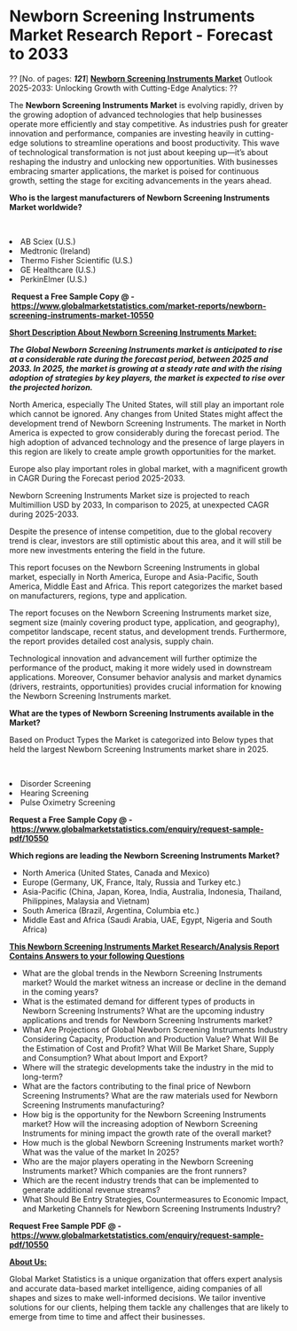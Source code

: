 <H1>Newborn Screening Instruments Market Research Report - Forecast to 2033</H1><p>?? [No. of pages:&nbsp;<strong><em>121</em></strong>]&nbsp;<strong><a href="https://www.globalmarketstatistics.com/market-reports/newborn-screening-instruments-market-10550">Newborn Screening Instruments&nbsp;Market</a></strong>&nbsp;Outlook 2025-2033: Unlocking Growth with Cutting-Edge Analytics: ??</p><p>The <strong>Newborn Screening Instruments Market</strong> is evolving rapidly, driven by the growing adoption of advanced technologies that help businesses operate more efficiently and stay competitive. As industries push for greater innovation and performance, companies are investing heavily in cutting-edge solutions to streamline operations and boost productivity. This wave of technological transformation is not just about keeping up&mdash;it&rsquo;s about reshaping the industry and unlocking new opportunities. With businesses embracing smarter applications, the market is poised for continuous growth, setting the stage for exciting advancements in the years ahead.</p><p><strong>Who is the largest manufacturers of Newborn Screening Instruments Market worldwide?</strong></p><p>&nbsp;<li>AB Sciex (U.S.)<li>Medtronic (Ireland)<li>Thermo Fisher Scientific (U.S.)<li>GE Healthcare (U.S.)<li>PerkinElmer (U.S.)</p><p>&nbsp;<strong>Request a Free Sample Copy @ -&nbsp;<a href="https://www.globalmarketstatistics.com/market-reports/newborn-screening-instruments-market-10550">https://www.globalmarketstatistics.com/market-reports/newborn-screening-instruments-market-10550</a></strong></p><p><strong><u>Short Description About Newborn Screening Instruments Market:</u></strong></p><p><strong><em>The Global Newborn Screening Instruments market is anticipated to rise at a considerable rate during the forecast period, between 2025 and 2033. In 2025, the market is growing at a steady rate and with the rising adoption of strategies by key players, the market is expected to rise over the projected horizon.</em></strong></p><p>North America, especially The United States, will still play an important role which cannot be ignored. Any changes from United States might affect the development trend of Newborn Screening Instruments. The market in North America is expected to grow considerably during the forecast period. The high adoption of advanced technology and the presence of large players in this region are likely to create ample growth opportunities for the market.</p><p>Europe also play important roles in global market, with a magnificent growth in CAGR During the Forecast period 2025-2033.</p><p>Newborn Screening Instruments Market size is projected to reach Multimillion USD by 2033, In comparison to 2025, at unexpected CAGR during 2025-2033.</p><p>Despite the presence of intense competition, due to the global recovery trend is clear, investors are still optimistic about this area, and it will still be more new investments entering the field in the future.</p><p>This report focuses on the Newborn Screening Instruments in global market, especially in North America, Europe and Asia-Pacific, South America, Middle East and Africa. This report categorizes the market based on manufacturers, regions, type and application.</p><p>The report focuses on the Newborn Screening Instruments market size, segment size (mainly covering product type, application, and geography), competitor landscape, recent status, and development trends. Furthermore, the report provides detailed cost analysis, supply chain.</p><p>Technological innovation and advancement will further optimize the performance of the product, making it more widely used in downstream applications. Moreover, Consumer behavior analysis and market dynamics (drivers, restraints, opportunities) provides crucial information for knowing the Newborn Screening Instruments market.</p><p><strong>What are the types of Newborn Screening Instruments available in the Market?</strong></p><p>Based on Product Types the Market is categorized into Below types that held the largest Newborn Screening Instruments market share in 2025.</p><p>&nbsp;<li>Disorder Screening<li> Hearing Screening<li> Pulse Oximetry Screening&nbsp;</p><p><strong>Request a Free Sample Copy @ -&nbsp;<a href="https://www.globalmarketstatistics.com/enquiry/request-sample-pdf/10550">https://www.globalmarketstatistics.com/enquiry/request-sample-pdf/10550</a></strong></p><p><strong>Which regions are leading the Newborn Screening Instruments Market?</strong></p><ul><li>North America (United States, Canada and Mexico)</li><li>Europe (Germany, UK, France, Italy, Russia and Turkey etc.)</li><li>Asia-Pacific (China, Japan, Korea, India, Australia, Indonesia, Thailand, Philippines, Malaysia and Vietnam)</li><li>South America (Brazil, Argentina, Columbia etc.)</li><li>Middle East and Africa (Saudi Arabia, UAE, Egypt, Nigeria and South Africa)</li></ul><p><strong><u>This Newborn Screening Instruments Market Research/Analysis Report Contains Answers to your following Questions</u></strong></p><ul><li>What are the global trends in the Newborn Screening Instruments market? Would the market witness an increase or decline in the demand in the coming years?</li><li>What is the estimated demand for different types of products in Newborn Screening Instruments? What are the upcoming industry applications and trends for Newborn Screening Instruments market?</li><li>What Are Projections of Global Newborn Screening Instruments Industry Considering Capacity, Production and Production Value? What Will Be the Estimation of Cost and Profit? What Will Be Market Share, Supply and Consumption? What about Import and Export?</li><li>Where will the strategic developments take the industry in the mid to long-term?</li><li>What are the factors contributing to the final price of Newborn Screening Instruments? What are the raw materials used for Newborn Screening Instruments manufacturing?</li><li>How big is the opportunity for the Newborn Screening Instruments market? How will the increasing adoption of Newborn Screening Instruments for mining impact the growth rate of the overall market?</li><li>How much is the global Newborn Screening Instruments market worth? What was the value of the market In 2025?</li><li>Who are the major players operating in the Newborn Screening Instruments market? Which companies are the front runners?</li><li>Which are the recent industry trends that can be implemented to generate additional revenue streams?</li><li>What Should Be Entry Strategies, Countermeasures to Economic Impact, and Marketing Channels for Newborn Screening Instruments Industry?</li></ul><p><strong>Request Free Sample PDF @ -&nbsp;<a href="https://www.globalmarketstatistics.com/enquiry/request-sample-pdf/10550">https://www.globalmarketstatistics.com/enquiry/request-sample-pdf/10550</a></strong></p><p><strong><u>About Us:</u></strong></p><p>Global Market Statistics&nbsp;is a unique organization that offers expert analysis and accurate data-based market intelligence, aiding companies of all shapes and sizes to make well-informed decisions. We tailor inventive solutions for our clients, helping them tackle any challenges that are likely to emerge from time to time and affect their businesses.</p>
